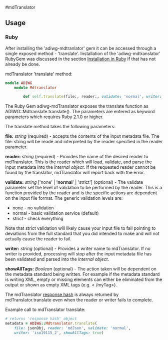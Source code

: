#mdTranslator

## Usage

### Ruby

After installing the 'adiwg-mdtranlator' gem it can be accessed through a single exposed method - 'translate'.  Installation of the 'adiwg-mdtranslator' RubyGem was discussed in the section [Installation in Ruby](../mdtranslator/installInRuby.md) if that has not already be done.   

mdTranslator 'translate' method:
````ruby
module ADIWG
    module Mdtranslator

        def self.translate(file:, reader:, validate: 'normal', writer: nil, showAllTags: false)
````
The Ruby Gem adiwg-mdTranslator exposes the translate function as ADIWG::Mdtranslate.translate().  The parameters are entered as keyword parameters which requires Ruby 2.1.0 or higher. 

The translate method takes the following parameters:

__file:__ *string* (required) - accepts the contents of the input metadata file.  The file: string will be reade and interpreted by the reader specified in the reader parameter. 

__reader:__ *string* (required) - Provides the name of the desired reader to mdTranslator. This is the reader which will load, validate, and parse the input metadata into the *internal object*.  If the requested reader cannot be found by the translator, mdTranslator will report back with the error.

__validate:__ *string* ['none' | '**normal**' | 'strict'] (optional) - The validate parameter set the level of validation to be performed by the reader.  This is a function provided by the reader and is the specific actions are dependent on the input file format. The generic validation levels are:

* none - no validation
* normal - basic validation service (default)
* strict - check everything

Note that strict validation will likely cause your input file to fail pointing to deviations from the full standard that you did intended to make and will not actually cause the reader to fail.

__writer:__ *string* (optional) - Provides a writer name to mdTranslator.  If no writer is provided, processing will stop after the input metadata file has been validated and parsed into the *internal object*.

__showAllTags:__ *Boolean* (optional) - The action taken will be dependent on the metadata standard being written.  For example if the metadata standard is writing XML, empty or missing elements can either be eliminated from the output or shown as empty XML tags (e.g. < /myTag\>).

The mdTranslator [response hash](../mdtranslator/responseHash.md) is always returned by mdTranslator.translate even when the reader or writer fails to complete.  

Example call to mdTranslator translate:
````ruby
# returns 'response hash' object
metadata = ADIWG::Mdtranslator.translate(
    file: jsonObj, reader: 'mdJson', validate: 'normal',
    writer: 'iso19115_2', showAllTags: true)
````




